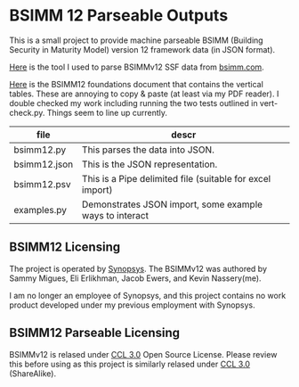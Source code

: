 # BSIMM 12 Parseable Outputs

This is a small project to provide machine parseable BSIMM (Building Security in Maturity Model) version 12 framework data (in JSON format).

[Here](bsimm12.py) is the tool I used to parse BSIMMv12 SSF data from [bsimm.com](http://www.bsimm.com).

[Here](https://www.bsimm.com/content/dam/bsimm/reports/bsimm12-foundations.pdf) is the BSIMM12 foundations document that contains the vertical tables. These are annoying to copy & paste (at least via my PDF reader). I double checked my work including running the two tests outlined in vert-check.py.  Things seem to line up currently.

| file | descr | 
|------|--------|
| bsimm12.py   | This parses the data into JSON. |
| bsimm12.json | This is the JSON representation.| 
| bsimm12.psv  | This is a Pipe delimited file (suitable for excel import)|
| examples.py | Demonstrates JSON import, some example ways to interact|

## BSIMM12 Licensing

The project is operated by [Synopsys](http://www.synopsys.com). The BSIMMv12 was authored by Sammy Migues, Eli Erlikhman, Jacob Ewers, and Kevin Nassery(me).

I am no longer an employee of Synopsys, and this project contains no work product developed under my previous employment with Synopsys.

## BSIMM12 Parseable Licensing 

BSIMMv12 is relased under [CCL 3.0](https://creativecommons.org/licenses/by-sa/3.0/) Open Source License. Please review this before using as this project is similarly relased under [CCL 3.0](https://creativecommons.org/licenses/by-sa/3.0/) (ShareAlike).

